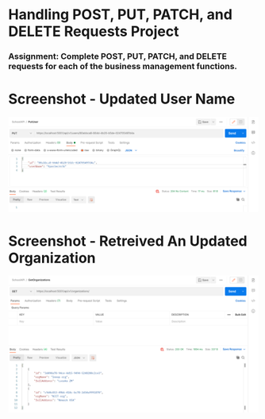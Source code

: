 # Handling POST, PUT, PATCH, and DELETE Requests Project

### Assignment: Complete POST, PUT, PATCH, and DELETE requests for each of the business management functions.

# Screenshot - Updated User Name
![PUT](/PUT.png "PUT")  

# Screenshot - Retreived An Updated Organization
![PUT2](/PUT2.png "PUT2")  

